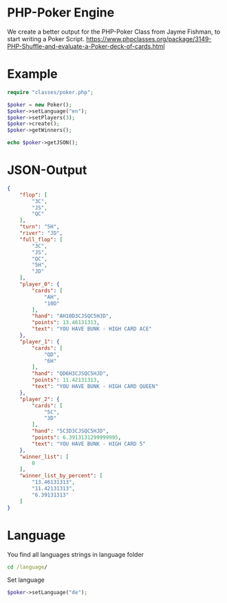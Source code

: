 # PHP-Poker Engine
We create a better output for the PHP-Poker Class from Jayme Fishman, to start writing a Poker Script.
https://www.phpclasses.org/package/3149-PHP-Shuffle-and-evaluate-a-Poker-deck-of-cards.html

# Example
```php
require "classes/poker.php";

$poker = new Poker();
$poker->setLanguage("en");
$poker->setPlayers(3);
$poker->create();
$poker->getWinners();

echo $poker->getJSON();
```

# JSON-Output
```json
{
    "flop": [
        "3C",
        "JS",
        "QC"
    ],
    "turn": "5H",
    "river": "JD",
    "full_flop": [
        "3C",
        "JS",
        "QC",
        "5H",
        "JD"
    ],
    "player_0": {
        "cards": [
            "AH",
            "10D"
        ],
        "hand": "AH10D3CJSQC5HJD",
        "points": 13.46131313,
        "text": "YOU HAVE BUNK - HIGH CARD ACE"
    },
    "player_1": {
        "cards": [
            "QD",
            "6H"
        ],
        "hand": "QD6H3CJSQC5HJD",
        "points": 11.42131313,
        "text": "YOU HAVE BUNK - HIGH CARD QUEEN"
    },
    "player_2": {
        "cards": [
            "5C",
            "3D"
        ],
        "hand": "5C3D3CJSQC5HJD",
        "points": 6.3913131299999995,
        "text": "YOU HAVE BUNK - HIGH CARD 5"
    },
    "winner_list": [
        0
    ],
    "winner_list_by_percent": [
        "13.46131313",
        "11.42131313",
        "6.39131313"
    ]
}
```

# Language
You find all languages strings in language folder
```bat
cd /language/
```

Set language
```php
$poker->setLanguage("de");
```
